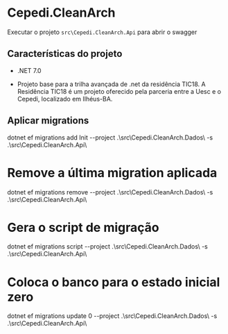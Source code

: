 # Cepedi.CleanArch

Executar o projeto `src\Cepedi.CleanArch.Api` para abrir o swagger

## Características do projeto

- .NET 7.0

- Projeto base para a trilha avançada de .net da residência TIC18. A Residência TIC18 é um projeto oferecido pela parceria entre a Uesc e o Cepedi, localizado em Ilhéus-BA.

## Aplicar migrations
 dotnet ef migrations add Init --project .\src\Cepedi.CleanArch.Dados\ -s .\src\Cepedi.CleanArch.Api\

# Remove a última migration aplicada
 dotnet ef migrations remove --project .\src\Cepedi.CleanArch.Dados\ -s .\src\Cepedi.CleanArch.Api\

# Gera o script de migração
 dotnet ef migrations script --project .\src\Cepedi.CleanArch.Dados\ -s .\src\Cepedi.CleanArch.Api\

# Coloca o banco para o estado inicial zero
 dotnet ef migrations update 0 --project .\src\Cepedi.CleanArch.Dados\ -s .\src\Cepedi.CleanArch.Api\
